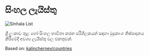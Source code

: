 # සිංහල ලැයිස්තු 
![Sinhala List](https://user-images.githubusercontent.com/29046066/179395218-a6b6174e-6738-4a04-8c8c-4c69d3c1b671.png)

ශ්‍රී ලංකාව තුළ හෝ සිංහල භාවිතා කරන පරිශීලකයන් සඳහා මුදුකාංග නිෂ්පාදනය කිරීමේදී අවශ්‍ය ලැයිස්තු වල එකතුවක්.

Based on: [kalinchernev/countries](https://gist.github.com/kalinchernev/486393efcca01623b18d)

